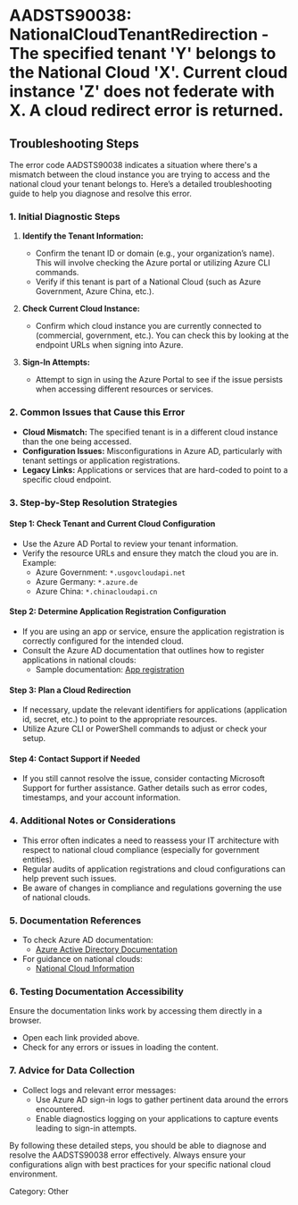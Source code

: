 # AADSTS90038: NationalCloudTenantRedirection - The specified tenant 'Y' belongs to the National Cloud 'X'. Current cloud instance 'Z' does not federate with X. A cloud redirect error is returned.


## Troubleshooting Steps
The error code AADSTS90038 indicates a situation where there's a mismatch between the cloud instance you are trying to access and the national cloud your tenant belongs to. Here’s a detailed troubleshooting guide to help you diagnose and resolve this error.

### 1. Initial Diagnostic Steps

1. **Identify the Tenant Information:**
   - Confirm the tenant ID or domain (e.g., your organization’s name). This will involve checking the Azure portal or utilizing Azure CLI commands.
   - Verify if this tenant is part of a National Cloud (such as Azure Government, Azure China, etc.).

2. **Check Current Cloud Instance:**
   - Confirm which cloud instance you are currently connected to (commercial, government, etc.). You can check this by looking at the endpoint URLs when signing into Azure.

3. **Sign-In Attempts:**
   - Attempt to sign in using the Azure Portal to see if the issue persists when accessing different resources or services.

### 2. Common Issues that Cause this Error

- **Cloud Mismatch:** The specified tenant is in a different cloud instance than the one being accessed.
- **Configuration Issues:** Misconfigurations in Azure AD, particularly with tenant settings or application registrations.
- **Legacy Links:** Applications or services that are hard-coded to point to a specific cloud endpoint.

### 3. Step-by-Step Resolution Strategies

#### Step 1: Check Tenant and Current Cloud Configuration
- Use the Azure AD Portal to review your tenant information.
- Verify the resource URLs and ensure they match the cloud you are in. Example:
  - Azure Government: `*.usgovcloudapi.net`
  - Azure Germany: `*.azure.de`
  - Azure China: `*.chinacloudapi.cn`

#### Step 2: Determine Application Registration Configuration
- If you are using an app or service, ensure the application registration is correctly configured for the intended cloud.
- Consult the Azure AD documentation that outlines how to register applications in national clouds:
  - Sample documentation: [App registration](https://docs.microsoft.com/en-us/azure/active-directory/develop/quickstart-register-app)
  
#### Step 3: Plan a Cloud Redirection 
- If necessary, update the relevant identifiers for applications (application id, secret, etc.) to point to the appropriate resources.
- Utilize Azure CLI or PowerShell commands to adjust or check your setup.

#### Step 4: Contact Support if Needed
- If you still cannot resolve the issue, consider contacting Microsoft Support for further assistance. Gather details such as error codes, timestamps, and your account information.

### 4. Additional Notes or Considerations

- This error often indicates a need to reassess your IT architecture with respect to national cloud compliance (especially for government entities).
- Regular audits of application registrations and cloud configurations can help prevent such issues.
- Be aware of changes in compliance and regulations governing the use of national clouds.

### 5. Documentation References

- To check Azure AD documentation: 
  - [Azure Active Directory Documentation](https://docs.microsoft.com/en-us/azure/active-directory/)
- For guidance on national clouds: 
  - [National Cloud Information](https://docs.microsoft.com/en-us/azure/government/gov-overview)
  
### 6. Testing Documentation Accessibility

Ensure the documentation links work by accessing them directly in a browser. 
- Open each link provided above.
- Check for any errors or issues in loading the content.

### 7. Advice for Data Collection

- Collect logs and relevant error messages:
  - Use Azure AD sign-in logs to gather pertinent data around the errors encountered.
  - Enable diagnostics logging on your applications to capture events leading to sign-in attempts.
  
By following these detailed steps, you should be able to diagnose and resolve the AADSTS90038 error effectively. Always ensure your configurations align with best practices for your specific national cloud environment.

Category: Other
